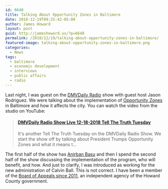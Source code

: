 ```yaml
---
id: 6648
title: Talking About Opportunity Zones in Baltimore
date: 2018-12-19T09:25:42-05:00
author: James Howard
layout: post
guid: http://jameshoward.us/?p=6648
permalink: /2018/12/19/talking-about-opportunity-zones-in-baltimore/
featured-image: talking-about-opportunity-zones-in-baltimore.png
categories:
  - News
tags:
  - baltimore
  - economic development
  - interviews
  - public affairs
  - radio
---
```

Last night, I was guest on the [DMVDaily Radio](https://dmvdaily.news/)
show with guest host Jason Rodriguez. We were talking about the
implementation of [Opportunity
Zones](http://baltimoredevelopment.com/opportunity-zones) in Baltimore
and how it affects the city. You can watch the video from the studio
on YouTube:

<blockquote class="embedly-card" data-card-key="66f8489580e04fc4a88a724eb5058bb3" data-card-branding="0"><h4><a href="https://www.youtube.com/watch?v=UdrnOFHt_MI">DMVDaily Radio Show Live 12-18-2018 Tell The Truth Tuesday</a></h4><p>It's another Tell The Truth Tuesday on the DMVDaily Radio Show. We start the show off by talking about President Trumps Opportunity Zones and what it means t...</p></blockquote>
<script async src="//cdn.embedly.com/widgets/platform.js" charset="UTF-8"></script>

The first half of the show has [Anirban
Basu](https://www.sagepolicy.com/who-we-are/) and then I spend the
second half of the show discussing the implementation of the program,
who will benefit, and how. And just to clarify, I was introduced
as working for the new administration of Calvin Ball. This is not
correct. I have been a member of the [Board of Appeals since
2011](https://jameshoward.us/service/howard-county/), an independent
agency of the Howard County government.

